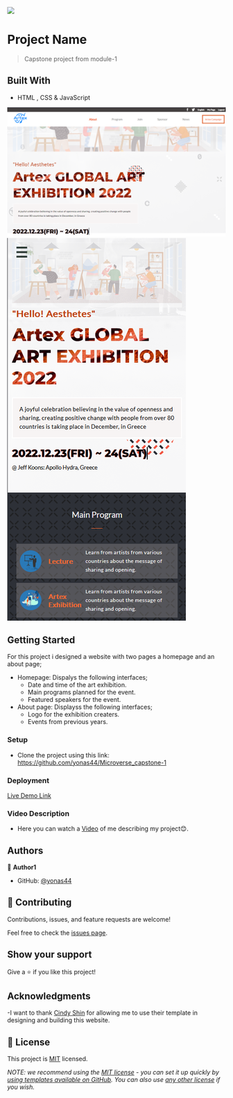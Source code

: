![](https://img.shields.io/badge/Microverse-blueviolet)

# Project Name

> Capstone project from module-1

## Built With

- HTML , CSS & JavaScript

![image](./images/artex.png)
![image](./images/artex-mobile.png)

## Getting Started

For this project i designed a website with two pages a homepage and an about
page;

- Homepage: Dispalys the following interfaces;
  - Date and time of the art exhibition.
  - Main programs planned for the event.
  - Featured speakers for the event.
- About page: Displayss the following interfaces;
  - Logo for the exhibition creaters.
  - Events from previous years.

### Setup

- Clone the project using this link:
  https://github.com/yonas44/Microverse_capstone-1

### Deployment

[Live Demo Link](https://yonas44.github.io/Microverse_capstone-1/)

### Video Description

- Here you can watch a
  [Video](https://www.loom.com/share/b0fb6fdb367c4977b428e725b08dc5c2) of me
  describing my project😊.

## Authors

👤 **Author1**

- GitHub: [@yonas44](https://github.com/yonas44)

## 🤝 Contributing

Contributions, issues, and feature requests are welcome!

Feel free to check the [issues page](../../issues/).

## Show your support

Give a ⭐️ if you like this project!

## Acknowledgments

-I want to thank [Cindy Shin](https://creativecommons.org/licenses/by-nc/4.0/)
for allowing me to use their template in designing and building this website.

## 📝 License

This project is [MIT](./MIT.md) licensed.

_NOTE: we recommend using the
[MIT license](https://choosealicense.com/licenses/mit/) - you can set it up
quickly by
[using templates available on GitHub](https://docs.github.com/en/communities/setting-up-your-project-for-healthy-contributions/adding-a-license-to-a-repository).
You can also use [any other license](https://choosealicense.com/licenses/) if
you wish._
